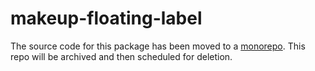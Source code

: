 # makeup-floating-label

The source code for this package has been moved to a [monorepo](https://github.com/makeup/makeup-js/tree/master/packages/makeup-floating-label). This repo will be archived and then scheduled for deletion.
